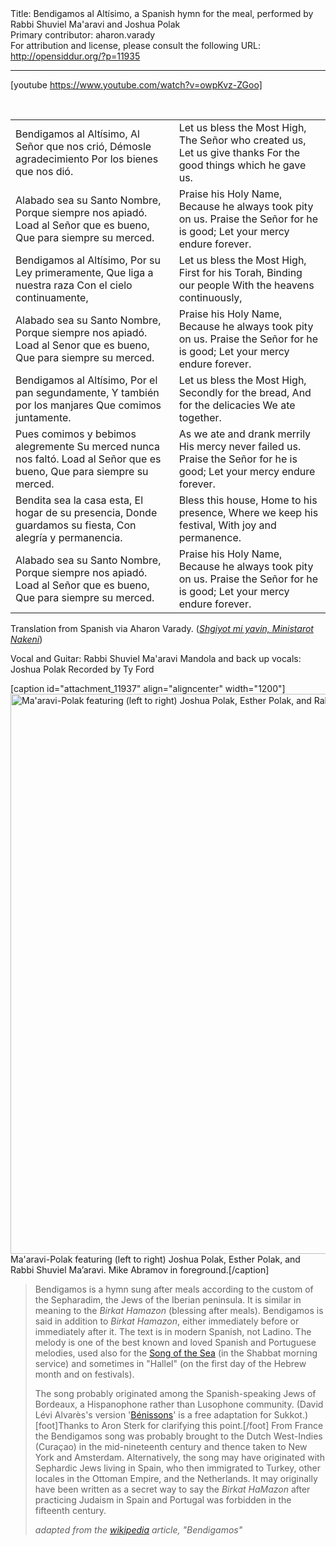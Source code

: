 <html>
<head></head>
<body>
Title: Bendigamos al Altísimo, a Spanish hymn for the meal, performed by Rabbi Shuviel Ma'aravi and Joshua Polak<br />
Primary contributor: aharon.varady<br />
For attribution and license, please consult the following URL: <a href="http://opensiddur.org/?p=11935">http://opensiddur.org/?p=11935</a>
<p />
<hr />

[youtube https://www.youtube.com/watch?v=owpKvz-ZGoo]

&nbsp;
<div class="english">
<center>
<table style="margin-left: auto;margin-right: auto;">
<tbody>
<tr>
<td>Bendigamos al Altísimo,
Al Señor que nos crió,
Démosle agradecimiento
Por los bienes que nos dió.</td>
<td>Let us bless the Most High,
The Señor who created us,
Let us give thanks
For the good things which he gave us.</td>
</tr>   <tr>
<td>Alabado sea su Santo Nombre,
Porque siempre nos apiadó.
Load al Señor que es bueno,
Que para siempre su merced.</td>
<td>Praise his Holy Name,
Because he always took pity on us.
Praise the Señor for he is good;
Let your mercy endure forever.</td>
</tr>   <tr>
<td>Bendigamos al Altísimo,
Por su Ley primeramente,
Que liga a nuestra raza
Con el cielo continuamente,</td>
<td>Let us bless the Most High,
First for his Torah,
Binding our people
With the heavens continuously,</td>
</tr>   <tr>
<td>Alabado sea su Santo Nombre,
Porque siempre nos apiadó.
Load al Senor que es bueno,
Que para siempre su merced.</td>
<td>Praise his Holy Name,
Because he always took pity on us.
Praise the Señor for he is good;
Let your mercy endure forever.</td>
</tr>   <tr>
<td>Bendigamos al Altísimo,
Por el pan segundamente,
Y también por los manjares
Que comimos juntamente.</td>
<td>Let us bless the Most High,
Secondly for the bread,
And for the delicacies
We ate together.</td>
</tr>   <tr>
<td>Pues comimos y bebimos alegremente
Su merced nunca nos faltó.
Load al Señor que es bueno,
Que para siempre su merced.</td>
<td>As we ate and drank merrily
His mercy never failed us.
Praise the Señor for he is good;
Let your mercy endure forever.</td>
</tr>   <tr>
<td>Bendita sea la casa esta,
El hogar de su presencia,
Donde guardamos su fiesta,
Con alegría y permanencia.</td>
<td>Bless this house,
Home to his presence,
Where we keep his festival,
With joy and permanence.</td>
</tr>   <tr>
<td>Alabado sea su Santo Nombre,
Porque siempre nos apiadó.
Load al Señor que es bueno,
Que para siempre su merced.</td>
<td>Praise his Holy Name,
Because he always took pity on us.
Praise the Señor for he is good;
Let your mercy endure forever.</td>
</tr>
</tbody></table>
</center>
</div>
Translation from Spanish via Aharon Varady. (<a href="https://opensiddur.org/contact"><em>Shgiyot mi yavin, Ministarot Nakeni</em></a>)

Vocal and Guitar: Rabbi Shuviel Ma'aravi 
Mandola and back up vocals: Joshua Polak 
Recorded by Ty Ford

[caption id="attachment_11937" align="aligncenter" width="1200"]<a href="https://opensiddur.org/wp-content/uploads/2015/09/Maaravi-Polak.jpg"><img src="https://opensiddur.org/wp-content/uploads/2015/09/Maaravi-Polak.jpg" alt="Ma&#039;aravi-Polak featuring (left to right) Joshua Polak, Esther Polak, and Rabbi Shuviel Ma’aravi. Mike Abramov in foreground." width="1200" height="896" class="size-full wp-image-11937" /></a> Ma'aravi-Polak featuring (left to right) Joshua Polak, Esther Polak, and Rabbi Shuviel Ma’aravi. Mike Abramov in foreground.[/caption]

<blockquote>Bendigamos is a hymn sung after meals according to the custom of the Sepharadim, the Jews of the Iberian peninsula. It is similar in meaning to the <em>Birkat Hamazon</em> (blessing after meals). Bendigamos is said in addition to <em>Birkat Hamazon</em>, either immediately before or immediately after it. The text is in modern Spanish, not Ladino. The melody is one of the best known and loved Spanish and Portuguese melodies, used also for the <a href="https://opensiddur.org/set-prayers/earth-cycle/daytime/morning/the-song-of-the-sea-sung-with-a-moroccan-nusa%e1%b8%a5-by-r-hillel-%e1%b8%a5ayim-yisraeli-lavery-2/">Song of the Sea</a> (in the Shabbat morning service) and sometimes in "Hallel" (on the first day of the Hebrew month and on festivals).

The song probably originated among the Spanish-speaking Jews of Bordeaux, a Hispanophone rather than Lusophone community. (David Lévi Alvarès's version '<a href="https://www.youtube.com/watch?v=IjOZ8tGuVbI">Bénissons</a>' is a free adaptation for Sukkot.)[foot]Thanks to Aron Sterk for clarifying this point.[/foot] From France the Bendigamos song was probably brought to the Dutch West-Indies (Curaçao) in the mid-nineteenth century and thence taken to New York and Amsterdam. Alternatively, the song may have originated with Sephardic Jews living in Spain, who then immigrated to Turkey, other locales in the Ottoman Empire, and the Netherlands. It may originally have been written as a secret way to say the <em>Birkat HaMazon</em> after practicing Judaism in Spain and Portugal was forbidden in the fifteenth century.

<em>adapted from the <a href="https://en.wikipedia.org/wiki/Bendigamos">wikipedia</a> article, "Bendigamos"</em></blockquote>
</body>
</html>